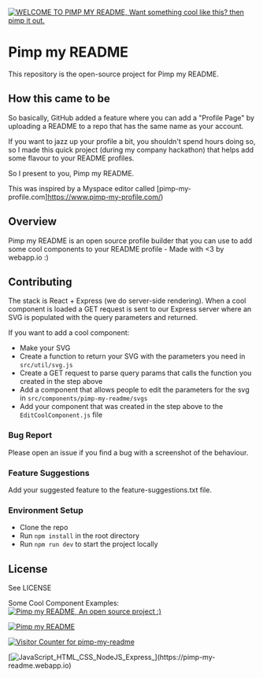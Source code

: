 [![WELCOME TO PIMP MY README, Want something cool like this? then pimp it out.](https://pimp-my-readme.webapp.io/pimp-my-readme/wavy-banner?subtitle=Want%20something%20cool%20like%20this%3F%20&title=WELCOME%20TO%20PIMP%20MY%20README)](https://pimp-my-readme.webapp.io)

# Pimp my README
This repository is the open-source project for Pimp my README.

## How this came to be
So basically, GitHub added a feature where you can add a "Profile Page" by uploading a README to a repo that has the same name as your account.

If you want to jazz up your profile a bit, you shouldn't spend hours doing so, so I made this quick project (during my company hackathon) that helps add some flavour to your README profiles.

So I present to you, Pimp my README. 

This was inspired by a Myspace editor called [pimp-my-profile.com]https://www.pimp-my-profile.com/)

## Overview
Pimp my README is an open source profile builder that you can use to add some cool components to your README profile - Made with <3 by webapp.io :)

## Contributing
The stack is React + Express (we do server-side rendering). When a cool component is loaded a GET request is sent to our Express server where an SVG is populated with the query parameters and returned.

If you want to add a cool component:
- Make your SVG 
- Create a function to return your SVG with the parameters you need in `src/util/svg.js`
- Create a GET request to parse query params that calls the function you created in the step above
- Add a component that allows people to edit the parameters for the svg in `src/components/pimp-my-readme/svgs` 
- Add your component that was created in the step above to the `EditCoolComponent.js` file

### Bug Report
Please open an issue if you find a bug with a screenshot of the behaviour.

### Feature Suggestions
Add your suggested feature to the feature-suggestions.txt file.


### Environment Setup
- Clone the repo
- Run `npm install` in the root directory
- Run `npm run dev` to start the project locally

## License
See LICENSE

Some Cool Component Examples:
[![Pimp my README, An open source project :)](https://pimp-my-readme.webapp.io/pimp-my-readme/wavy-banner?subtitle=An%20open%20source%20project%20%3A%29&title=Pimp%20my%20README)](https://pimp-my-readme.webapp.io)

[![Pimp my README](https://pimp-my-readme.webapp.io/pimp-my-readme/sliding-text?emojis=1f91f-1f3fe_1f60e_1f608_1f995&text=Pimp%2520your%2520README)](https://pimp-my-readme.webapp.io)

[![Visitor Counter for pimp-my-readme](https://pimp-my-readme.webapp.io/pimp-my-readme/visitor-counter?page=pimp-my-readme)](https://pimp-my-readme.webapp.io)

[![JavaScript_HTML_CSS_NodeJS_Express_](https://pimp-my-readme.webapp.io/pimp-my-readme/technology?technology=JavaScript_HTML_CSS_NodeJS_Express_)](https://pimp-my-readme.webapp.io)

